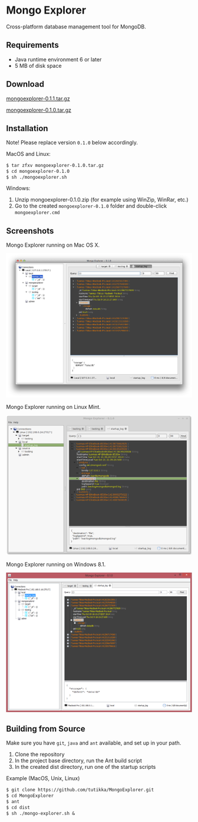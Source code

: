 Mongo Explorer
==============

Cross-platform database management tool for MongoDB.

Requirements
------------

- Java runtime environment 6 or later
- 5 MB of disk space

Download
--------

[mongoexplorer-0.1.1.tar.gz](https://github.com/tutikka/MongoExplorer/raw/master/releases/mongoexplorer-0.1.1.tar.gz)

[mongoexplorer-0.1.0.tar.gz](https://github.com/tutikka/MongoExplorer/raw/master/releases/mongoexplorer-0.1.0.tar.gz)

Installation
------------

Note! Please replace version ``0.1.0`` below accordingly.

MacOS and Linux:

```
$ tar zfxv mongoexplorer-0.1.0.tar.gz
$ cd mongoexplorer-0.1.0
$ sh ./mongoexplorer.sh 
```

Windows:

1. Unzip mongoexplorer-0.1.0.zip (for example using WinZip, WinRar, etc.)
2. Go to the created ``mongoexplorer-0.1.0`` folder and double-click ``mongoexplorer.cmd`` 


Screenshots
-----------

Mongo Explorer running on Mac OS X.

![ScreenShot](/screenshots/ss_1.png)

Mongo Explorer running on Linux Mint.

![ScreenShot](/screenshots/ss_3.png)

Mongo Explorer running on Windows 8.1.

![ScreenShot](/screenshots/ss_2.png)

Building from Source
--------------------

Make sure you have ``git``, ``java`` and ``ant`` available, and set up in your path.

1. Clone the repository
2. In the project base directory, run the Ant build script
3. In the created dist directory, run one of the startup scripts

Example (MacOS, Unix, Linux)

```
$ git clone https://github.com/tutikka/MongoExplorer.git
$ cd MongoExplorer
$ ant
$ cd dist
$ sh ./mongo-explorer.sh &
```
